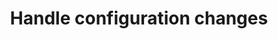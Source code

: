 ---
layout: default
title: Handle configuration changes
nav_order: 3
parent: App navigation
grand_parent: App architecture
---